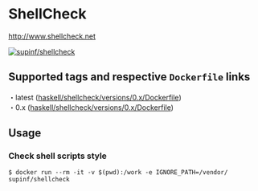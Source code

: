 # ShellCheck

http://www.shellcheck.net

[![supinf/shellcheck](http://dockeri.co/image/supinf/shellcheck)](https://hub.docker.com/r/supinf/shellcheck)

## Supported tags and respective `Dockerfile` links

・latest ([haskell/shellcheck/versions/0.x/Dockerfile](https://github.com/supinf/dockerized-tools/blob/master/haskell/shellcheck/versions/0.x/Dockerfile))  
・0.x ([haskell/shellcheck/versions/0.x/Dockerfile](https://github.com/supinf/dockerized-tools/blob/master/haskell/shellcheck/versions/0.x/Dockerfile))  

## Usage

### Check shell scripts style

```
$ docker run --rm -it -v $(pwd):/work -e IGNORE_PATH=/vendor/ supinf/shellcheck
```
